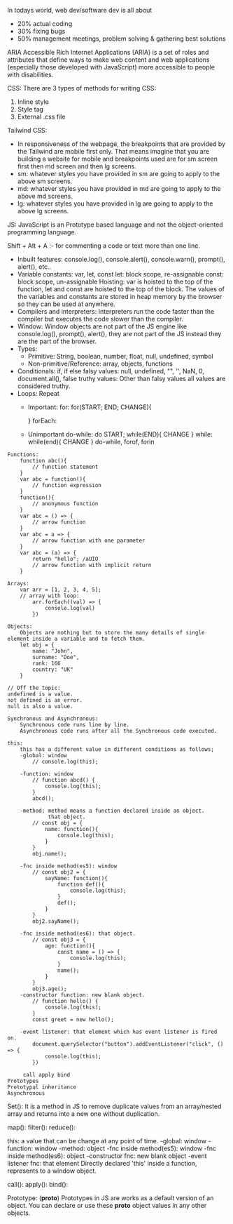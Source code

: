In todays world, web dev/software dev is all about
- 20% actual coding
- 30% fixing bugs
- 50% management meetings, problem solving & gathering best solutions


ARIA
Accessible Rich Internet Applications (ARIA) is a set of roles and attributes that define ways to make web content and web applications (especially those developed with JavaScript) more accessible to people with disabilities.


CSS:
There are 3 types of methods for writing CSS:
1. Inline style
2. Style tag
3. External .css file

Tailwind CSS:
- In responsiveness of the webpage, the breakpoints that are provided by the Tailwind are mobile first only.
That means imagine that you are building a website for mobile and breakpoints used are for sm screen first then md screen and then lg screens.
- sm: whatever styles you have provided in sm are going to apply to the above sm screens.
- md: whatever styles you have provided in md are going to apply to the above md screens.
- lg: whatever styles you have provided in lg are going to apply to the above lg screens.


JS:
JavaScript is an Prototype based language and not the object-oriented programming language.

Shift + Alt + A :- for commenting a code or text more than one line.

<!-- Basics -->
- Inbuilt features:
    console.log(), console.alert(), console.warn(), prompt(), alert(), etc..
- Variable constants:
    var, let, const
    let: block scope, re-assignable
    const: block scope, un-assignable
    Hoisting: var is hoisted to the top of the function, let and const are hoisted to the top of the block.
    The values of the variables and constants are stored in heap memory by the browser so they can be used at anywhere.
- Compilers and interpreters:
    Interpreters run the code faster than the compiler but executes the code slower than the compiler.
- Window:
    Window objects are not part of the JS engine like console.log(), prompt(), alert(), they are not part of the JS instead they are the part of the browser.
- Types:
    - Primitive:
        String, boolean, number, float, null, undefined, symbol
    - Non-primitive/Reference:
        array, objects, functions
- Conditionals:
    if, if else
    falsy values: null, undefined, "", '', NaN, 0, document.all(), false
    truthy values: Other than falsy values all values are considered truthy.
- Loops: Repeat
    - Important:
        for: for(START; END; CHANGE){

        }
        forEach:
    - Unimportant
        do-while: do START;
                while(END){
                    CHANGE
                }
        while: while(end){
                CHANGE
            }
        do-while, forof, forin


<!-- Intermediate -->
    Functions:
        function abc(){
            // function statement
        }
        var abc = function(){
            // function expression
        }
        function(){
            // anonymous function
        }
        var abc = () => {
            // arrow function
        }
        var abc = a => {
            // arrow function with one parameter
        }
        var abc = (a) => {
            return "hello"; /aUIO
            // arrow function with implicit return
        }

    Arrays:
        var arr = [1, 2, 3, 4, 5];
        // array with loop:
            arr.forEach((val) => {
                console.log(val)
            })

    Objects:
        Objects are nothing but to store the many details of single element inside a variable and to fetch them.
        let obj = {
            name: "John",
            surname: "Doe",
            rank: 166
            country: "UK"
        }

    // Off the topic:
    undefined is a value.
    not defined is an error.
    null is also a value.

    Synchronous and Asynchronous:
        Synchronous code runs line by line.
        Asynchronous code runs after all the Synchronous code executed.

<!-- Advance -->
    this:
        this has a different value in different conditions as follows;
        -global: window
            // console.log(this);

        -function: window
            // function abcd() {
                console.log(this);
            }
            abcd();

        -method: method means a function declared inside an object.
                 that object.
            // const obj = {
                name: function(){
                    console.log(this);
                }
            }
            obj.name();

        -fnc inside method(es5): window
            // const obj2 = {
                sayName: function(){
                    function def(){
                        console.log(this);
                    }
                    def();
                }
            }
            obj2.sayName();

        -fnc inside method(es6): that object.
            // const obj3 = {
                age: function(){
                    const name = () => {
                        console.log(this);
                    }
                    name();
                }
            }
            obj3.age();
        -constructor function: new blank object.
            // function hello() {
                console.log(this);
            }
            const greet = new hello();

        -event listener: that element which has event listener is fired on.
            document.querySelector("button").addEventListener("click", () => {
                console.log(this);
            })

         call apply bind
    Prototypes
    Prototypal inheritance
    Asynchronous




Set(): It is a method in JS to remove duplicate values from an array/nested array and returns into a new one without duplication.

map():
filter():
reduce():

this:   a value that can be change at any point of time.
    -global: window
    -function: window
    -method: object
    -fnc inside method(es5): window
    -fnc inside method(es6): object
    -constructor fnc: new blank object
    -event listener fnc: that element
Directly declared 'this' inside a function, represents to a window object.

call():
apply():
bind():

Prototype: (__proto__)
    Prototypes in JS are works as a default version of an object. You can declare or use these __proto__ object values in any other objects.


